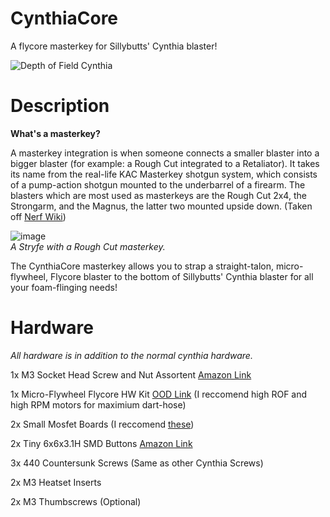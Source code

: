 # CynthiaCore
A flycore masterkey for Sillybutts' Cynthia blaster!


![Depth of Field Cynthia](https://user-images.githubusercontent.com/130928672/232335737-5d56eb01-01e0-44d5-9b97-845cd73b130e.png)

# Description

**What's a masterkey?**

A masterkey integration is when someone connects a smaller blaster into a bigger blaster (for example: a Rough Cut integrated to a Retaliator). It takes its name from the real-life KAC Masterkey shotgun system, which consists of a pump-action shotgun mounted to the underbarrel of a firearm. The blasters which are most used as masterkeys are the Rough Cut 2x4, the Strongarm, and the Magnus, the latter two mounted upside down. (Taken off [Nerf Wiki](https://nerf.fandom.com/wiki/Blaster_modification))

![image](https://user-images.githubusercontent.com/130928672/232335812-08b8b6a9-0233-48c8-b7b2-b0a2a8f74659.png)  
*A Stryfe with a Rough Cut masterkey.*

The CynthiaCore masterkey allows you to strap a straight-talon, micro-flywheel, Flycore blaster to the bottom of Sillybutts' Cynthia blaster for all your foam-flinging needs!

# Hardware
*All hardware is in addition to the normal cynthia hardware.*

1x M3 Socket Head Screw and Nut Assortent [Amazon Link](https://www.amazon.com/iexcell-Metric-Stainless-Socket-Assortment/dp/B09J2TYH25/ref=dp_prsubs_sccl_3/131-2554634-3227031?pd_rd_w=au3k3&content-id=amzn1.sym.2c74594d-9264-4cdf-bf3d-e4e41e237275&pf_rd_p=2c74594d-9264-4cdf-bf3d-e4e41e237275&pf_rd_r=YBSX295KH32YG7FGAAH7&pd_rd_wg=9d5Az&pd_rd_r=adfb0bd6-b4de-434b-97c2-cb33bdd45931&pd_rd_i=B09J2TYH25&psc=1)

1x Micro-Flywheel Flycore HW Kit [OOD Link](https://outofdarts.com/products/flycore-noidcore-hardware-kit?variant=40535657381930) (I reccomend high ROF and high RPM motors for maximium dart-hose)

2x Small Mosfet Boards (I reccomend [these](https://outofdarts.com/products/value-mosfet-mini-board?_pos=1&_sid=4e0e65ba0&_ss=r))

2x Tiny 6x6x3.1H SMD Buttons [Amazon Link](https://www.amazon.com/gp/product/B07LCBLB8N/ref=ppx_yo_dt_b_search_asin_image?ie=UTF8&psc=1)

3x 440 Countersunk Screws (Same as other Cynthia Screws)

2x M3 Heatset Inserts

2x M3 Thumbscrews (Optional)



